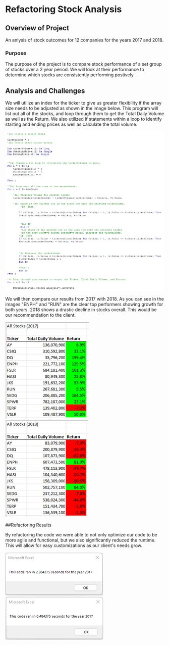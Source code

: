# Refactoring Stock Analysis

## Overview of Project
An anlysis of stock outcomes for 12 companies for the years 2017 and 2018. 
### Purpose
The purpose of the project is to compare stock performance of a set group of stocks over a 2 year period. We will look at their performance to determine which stocks are consistently performing postively. 
## Analysis and Challenges

We will utilize an index for the ticker to give us greater flexibility if the array size needs to be adjusted as shown in the image below. This program will list out all of the stocks, and loop through them to get the Total Daily Volume as well as the Return. We also utilized If statements within a loop to identify starting and ending prices as well as calculate the total volume. 

![Code Snippet](https://github.com/jkontol/stocks-analysis/blob/main/Resources/code.png)

 We will then compare our results from 2017 with 2018. As you can see in the images "ENPH" and "RUN" are the clear top performers showing growth for both years. 2018 shows a drastic decline in stocks overall. This would be our recommendation to the client. 
 
 ![2017 Results](https://github.com/jkontol/stocks-analysis/blob/main/Resources/All%20Stocks%20(2017).png)
 ![2018 Results](https://github.com/jkontol/stocks-analysis/blob/main/Resources/All%20Stocks%202018.png)

##Refactoring Results

By refactoring the code we were able to not only optimize our code to be more agile and functional, but we also significantly reduced the runtime. This will allow for easy customizations as our client's needs grow. 


 ![Original Runtime](https://github.com/jkontol/stocks-analysis/blob/main/Resources/Original%20Run.png)
 ![Refactored Runtime](https://github.com/jkontol/stocks-analysis/blob/main/Resources/RefactoredRunNew.png)
